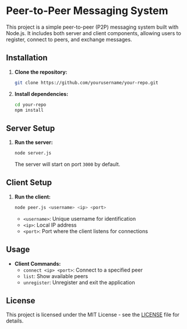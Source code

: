   # Peer-to-Peer Messaging System

This project is a simple peer-to-peer (P2P) messaging system built with Node.js. It includes both server and client components, allowing users to register, connect to peers, and exchange messages.

## Installation

1. **Clone the repository:**
    ```bash
    git clone https://github.com/yourusername/your-repo.git
    ```

2. **Install dependencies:**
    ```bash
    cd your-repo
    npm install
    ```

## Server Setup

1. **Run the server:**
    ```bash
    node server.js
    ```
    The server will start on port `3000` by default.

## Client Setup

1. **Run the client:**
    ```bash
    node peer.js <username> <ip> <port>
    ```
    - `<username>`: Unique username for identification
    - `<ip>`: Local IP address
    - `<port>`: Port where the client listens for connections

## Usage

- **Client Commands:**
  - `connect <ip> <port>`: Connect to a specified peer
  - `list`: Show available peers
  - `unregister`: Unregister and exit the application

## License

This project is licensed under the MIT License - see the [LICENSE](LICENSE) file for details.
